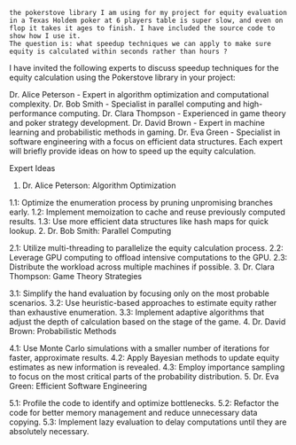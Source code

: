 ```text
the pokerstove library I am using for my project for equity evaluation in a Texas Holdem poker at 6 players table is super slow, and even on flop it takes it ages to finish. I have included the source code to show how I use it.
The question is: what speedup techniques we can apply to make sure equity is calculated within seconds rather than hours ?
```

I have invited the following experts to discuss speedup techniques for the equity calculation using the Pokerstove library in your project:

Dr. Alice Peterson - Expert in algorithm optimization and computational complexity.
Dr. Bob Smith - Specialist in parallel computing and high-performance computing.
Dr. Clara Thompson - Experienced in game theory and poker strategy development.
Dr. David Brown - Expert in machine learning and probabilistic methods in gaming.
Dr. Eva Green - Specialist in software engineering with a focus on efficient data structures.
Each expert will briefly provide ideas on how to speed up the equity calculation.

Expert Ideas
1. Dr. Alice Peterson: Algorithm Optimization

1.1: Optimize the enumeration process by pruning unpromising branches early.
1.2: Implement memoization to cache and reuse previously computed results.
1.3: Use more efficient data structures like hash maps for quick lookup.
2. Dr. Bob Smith: Parallel Computing

2.1: Utilize multi-threading to parallelize the equity calculation process.
2.2: Leverage GPU computing to offload intensive computations to the GPU.
2.3: Distribute the workload across multiple machines if possible.
3. Dr. Clara Thompson: Game Theory Strategies

3.1: Simplify the hand evaluation by focusing only on the most probable scenarios.
3.2: Use heuristic-based approaches to estimate equity rather than exhaustive enumeration.
3.3: Implement adaptive algorithms that adjust the depth of calculation based on the stage of the game.
4. Dr. David Brown: Probabilistic Methods

4.1: Use Monte Carlo simulations with a smaller number of iterations for faster, approximate results.
4.2: Apply Bayesian methods to update equity estimates as new information is revealed.
4.3: Employ importance sampling to focus on the most critical parts of the probability distribution.
5. Dr. Eva Green: Efficient Software Engineering

5.1: Profile the code to identify and optimize bottlenecks.
5.2: Refactor the code for better memory management and reduce unnecessary data copying.
5.3: Implement lazy evaluation to delay computations until they are absolutely necessary.